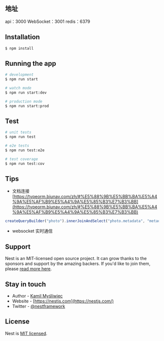 ## 地址
api：3000
WebSocket：3001
redis：6379


## Installation

```bash
$ npm install
```

## Running the app

```bash
# development
$ npm run start

# watch mode
$ npm run start:dev

# production mode
$ npm run start:prod
```

## Test

```bash
# unit tests
$ npm run test

# e2e tests
$ npm run test:e2e

# test coverage
$ npm run test:cov
```

## Tips

* 文档连接[https://typeorm.biunav.com/zh/#%E5%88%9B%E5%BB%BA%E5%A4%9A%E5%AF%B9%E5%A4%9A%E5%85%B3%E7%B3%BB](https://typeorm.biunav.com/zh/#%E5%88%9B%E5%BB%BA%E5%A4%9A%E5%AF%B9%E5%A4%9A%E5%85%B3%E7%B3%BB)
```js
createQueryBuilder("photo").innerJoinAndSelect("photo.metadata", "metadata").getMany()
```

* websocket 实时通信


## Support

Nest is an MIT-licensed open source project. It can grow thanks to the sponsors and support by the amazing backers. If you'd like to join them, please [read more here](https://docs.nestjs.com/support).

## Stay in touch

- Author - [Kamil Myśliwiec](https://kamilmysliwiec.com)
- Website - [https://nestjs.com](https://nestjs.com/)
- Twitter - [@nestframework](https://twitter.com/nestframework)

## License

Nest is [MIT licensed](LICENSE).
